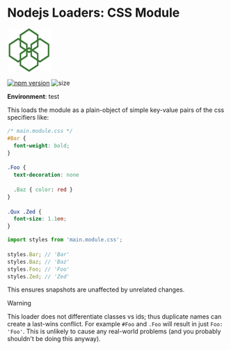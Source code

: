 # Nodejs Loaders: CSS Module

<img src="../../logo.svg" height="100" width="100" alt="" />

[![npm version](https://img.shields.io/npm/v/nodejs-loaders/media.svg)](https://www.npmjs.com/package/nodejs-loaders/css-module)
![size](https://img.shields.io/github/languages/code-size/JakobJingleheimer/nodejs-loaders/css-module)

**Environment**: test

This loads the module as a plain-object of simple key-value pairs of the css specifiers like:

```css
/* main.module.css */
#Bar {
  font-weight: bold;
}

.Foo {
  text-decoration: none

  .Baz { color: red }
}

.Qux .Zed {
  font-size: 1.1em;
}
```

```js
import styles from 'main.module.css';

styles.Bar; // 'Bar'
styles.Baz; // 'Baz'
styles.Foo; // 'Foo'
styles.Zed; // 'Zed'
```

This ensures snapshots are unaffected by unrelated changes.

> [!WARNING]
> This loader does not differentiate classes vs ids; thus duplicate names can create a last-wins conflict. For example `#Foo` and `.Foo` will result in just `Foo: 'Foo'`. This is unlikely to cause any real-world problems (and you probably shouldn't be doing this anyway).
